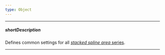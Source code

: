 ```yaml
---
type: Object
---
```

---
##### shortDescription
Defines common settings for all [*stacked spline area* series](/api-reference/20%20Data%20Visualization%20Widgets/dxChart/5%20Series%20Types/StackedSplineAreaSeries '/Documentation/ApiReference/Data_Visualization_Widgets/dxChart/Series_Types/StackedSplineAreaSeries/').

---
